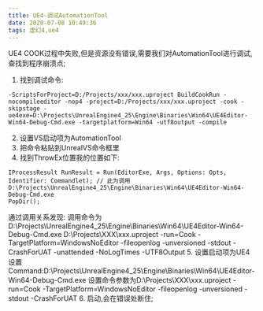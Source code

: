 ```yaml
---
title: UE4-调试AutomationTool
date: 2020-07-08 10:49:36
tags: 虚幻4,ue4
---
```


UE4 COOK过程中失败,但是资源没有错误,需要我们对AutomationTool进行调试,查找到程序崩溃点;
1. 找到调试命令:
```
-ScriptsForProject=D:/Projects/xxx/xxx.uproject BuildCookRun -nocompileeditor -nop4 -project=D:/Projects/xxx/xxx.uproject -cook -skipstage -ue4exe=D:\Projects\UnrealEngine4_25\Engine\Binaries\Win64\UE4Editor-Win64-Debug-Cmd.exe -targetplatform=Win64 -utf8output -compile
```
2. 设置VS启动项为AutomationTool
3. 把命令粘贴到UnrealVS命令框里
4. 找到ThrowEx位置我的位置如下:
~~~
IProcessResult RunResult = Run(EditorExe, Args, Options: Opts, Identifier: Commandlet); // 此为调用D:\Projects\UnrealEngine4_25\Engine\Binaries\Win64\UE4Editor-Win64-Debug-Cmd.exe
PopDir();
~~~
通过调用关系发现:
调用命令为D:\Projects\UnrealEngine4_25\Engine\Binaries\Win64\UE4Editor-Win64-Debug-Cmd.exe D:\Projects\XXX\xxx.uproject -run=Cook  -TargetPlatform=WindowsNoEditor -fileopenlog -unversioned  -stdout -CrashForUAT -unattended -NoLogTimes  -UTF8Output
5. 设置启动项为UE4
设置Command:D:\Projects\UnrealEngine4_25\Engine\Binaries\Win64\UE4Editor-Win64-Debug-Cmd.exe
设置命令参数为D:\Projects\XXX\xxx.uproject -run=Cook  -TargetPlatform=WindowsNoEditor -fileopenlog -unversioned  -stdout -CrashForUAT 
6. 启动,会在错误处断住;
